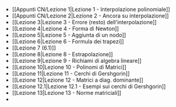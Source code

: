- [[Appunti CN/Lezione 1|Lezione 1 - Interpolazione polinomiale]]
- [[Appunti CN/Lezione 2|Lezione 2 - Ancora su interpolazione]]
- [[Lezione 3|Lezione 3 - Errore (resto) dell'interpolazione]]
- [[Lezione 4|Lezione 4 - Forma di Newton]] 
- [[Lezione 5|Lezione 5 - Aggiunta di un nodo]]
- [[Lezione 6|Lezione 6 - Formula dei trapezi]]
- [[Lezione 7 (6.1)]]
- [[Lezione 8|Lezione 8 - Estrapolazione]]
- [[Lezione 9|Lezione 9 - Richiami di algebra lineare]]
- [[Lezione 10|Lezione 10 - Polinomi di Matrici]]
- [[Lezione 11|Lezione 11 - Cerchi di Gershgorin]]
- [[Lezione 12|Lezione 12 - Matrici a diag. dominante]]
- [[Lezione 12.1|Lezione 12.1 - Esempi sui cerchi di Gershgorin]]
- [[Lezione 13|Lezione 13 - Norme matriciali]]
- 
